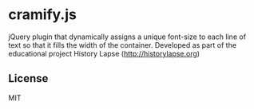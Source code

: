 # cramify.js

jQuery plugin that dynamically assigns a unique font-size to each line of text so that it fills the width of the container.
Developed as part of the educational project History Lapse (http://historylapse.org)

## License

MIT
